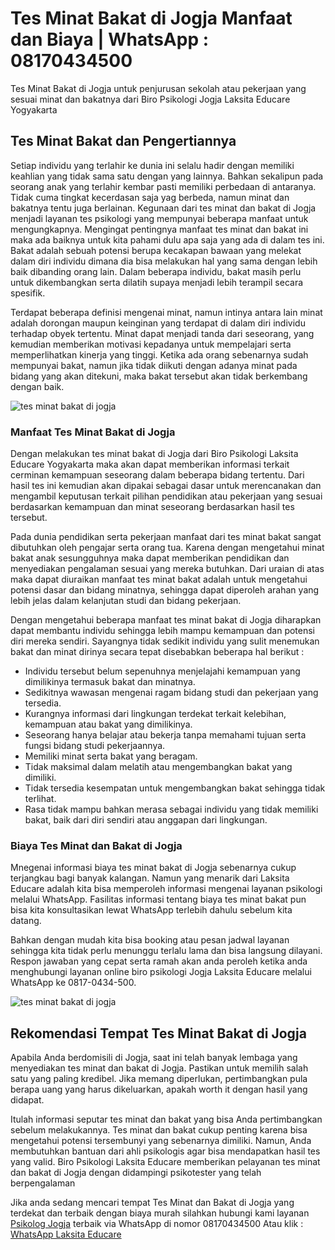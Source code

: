 # Tes Minat Bakat di Jogja Manfaat dan Biaya | WhatsApp : 08170434500
Tes Minat Bakat di Jogja untuk penjurusan sekolah atau pekerjaan yang sesuai minat dan bakatnya dari Biro Psikologi Jogja Laksita Educare Yogyakarta

## Tes Minat Bakat dan Pengertiannya
Setiap individu yang terlahir ke dunia ini selalu hadir dengan memiliki keahlian yang tidak sama satu dengan yang lainnya. Bahkan sekalipun pada seorang anak yang terlahir kembar pasti memiliki perbedaan di antaranya. Tidak cuma tingkat kecerdasan saja yag berbeda, namun minat dan bakatnya tentu juga berlainan. Kegunaan dari tes minat dan bakat di Jogja menjadi layanan tes psikologi yang mempunyai beberapa manfaat untuk mengungkapnya. Mengingat pentingnya manfaat tes minat dan bakat ini maka ada baiknya untuk kita pahami dulu apa saja yang ada di dalam tes ini. Bakat adalah sebuah potensi berupa kecakapan bawaan yang melekat dalam diri individu dimana dia bisa melakukan hal yang sama dengan lebih baik dibanding orang lain. Dalam beberapa individu, bakat masih perlu untuk dikembangkan serta dilatih supaya menjadi lebih terampil secara spesifik.

Terdapat beberapa definisi mengenai minat, namun intinya antara lain minat adalah dorongan maupun keinginan yang terdapat di dalam diri individu terhadap obyek tertentu. Minat dapat menjadi tanda dari seseorang, yang kemudian memberikan motivasi kepadanya untuk mempelajari serta memperlihatkan kinerja yang tinggi. Ketika ada orang sebenarnya sudah mempunyai bakat, namun jika tidak diikuti dengan adanya minat pada bidang yang akan ditekuni, maka bakat tersebut akan tidak berkembang dengan baik.

![tes minat bakat di jogja](https://1.bp.blogspot.com/-EmWeX7dnLJA/X7cbBdp4qEI/AAAAAAAAMww/-eNgZ6CLhI47MLiVJzlXQZkpqjAQ9_pewCLcBGAsYHQ/w400-h400/Tes%2BMinat%2BBakat%2BFeed%2B%252850%2529.jpg)

### Manfaat Tes Minat Bakat di Jogja
Dengan melakukan tes minat bakat di Jogja dari Biro Psikologi Laksita Educare Yogyakarta maka akan dapat memberikan informasi terkait cerminan kemampuan seseorang dalam beberapa bidang tertentu. Dari hasil tes ini kemudian akan dipakai sebagai dasar untuk merencanakan dan mengambil keputusan terkait pilihan pendidikan atau pekerjaan yang sesuai berdasarkan kemampuan dan minat seseorang berdasarkan hasil tes tersebut.

Pada dunia pendidikan serta pekerjaan manfaat dari tes minat bakat sangat dibutuhkan oleh pengajar serta orang tua. Karena dengan mengetahui minat bakat anak sesungguhnya maka dapat memberikan pendidikan dan menyediakan pengalaman sesuai yang mereka butuhkan.
Dari uraian di atas maka dapat diuraikan manfaat tes minat bakat adalah untuk mengetahui potensi dasar dan bidang minatnya, sehingga dapat diperoleh arahan yang lebih jelas dalam kelanjutan studi dan bidang pekerjaan.

Dengan mengetahui beberapa manfaat tes minat bakat di Jogja diharapkan dapat membantu individu sehingga lebih mampu kemampuan dan potensi diri mereka sendiri. Sayangnya tidak sedikit individu yang sulit menemukan bakat dan minat dirinya secara tepat disebabkan beberapa hal berikut :

- Individu tersebut belum sepenuhnya menjelajahi kemampuan yang dimilikinya termasuk bakat dan minatnya.
- Sedikitnya wawasan mengenai ragam bidang studi dan pekerjaan yang tersedia.
- Kurangnya informasi dari lingkungan terdekat terkait kelebihan, kemampuan atau bakat yang dimilikinya.
- Seseorang hanya belajar atau bekerja tanpa memahami tujuan serta fungsi bidang studi pekerjaannya.
- Memiliki minat serta bakat yang beragam.
- Tidak maksimal dalam melatih atau mengembangkan bakat yang dimiliki.
- Tidak tersedia kesempatan untuk mengembangkan bakat sehingga tidak terlihat.
- Rasa tidak mampu bahkan merasa sebagai individu yang tidak memiliki bakat, baik dari diri sendiri atau anggapan dari lingkungan.

### Biaya Tes Minat dan Bakat di Jogja
Mnegenai informasi biaya tes minat bakat di Jogja sebenarnya cukup terjangkau bagi banyak kalangan. Namun yang menarik dari Laksita Educare adalah kita bisa memperoleh informasi mengenai layanan psikologi melalui WhatsApp. Fasilitas informasi tentang biaya tes minat bakat pun bisa kita konsultasikan lewat WhatsApp terlebih dahulu sebelum kita datang.

Bahkan dengan mudah kita bisa booking atau pesan jadwal layanan sehingga kita tidak perlu menunggu terlalu lama dan bisa langsung dilayani. Respon jawaban yang cepat serta ramah akan anda peroleh ketika anda menghubungi layanan online biro psikologi Jogja Laksita Educare melalui WhatsApp ke 0817-0434-500.

![tes minat bakat di jogja](https://youtu.be/ha573lOkbCo)

## Rekomendasi Tempat Tes Minat Bakat di Jogja 
Apabila Anda berdomisili di Jogja, saat ini telah banyak lembaga yang menyediakan tes minat dan bakat di Jogja. Pastikan untuk memilih salah satu yang paling kredibel. Jika memang diperlukan, pertimbangkan pula berapa uang yang harus dikeluarkan, apakah worth it dengan hasil yang didapat.

Itulah informasi seputar tes minat dan bakat yang bisa Anda pertimbangkan sebelum melakukannya. Tes minat dan bakat cukup penting karena bisa mengetahui potensi tersembunyi yang sebenarnya dimiliki. Namun, Anda membutuhkan bantuan dari ahli psikologis agar bisa mendapatkan hasil tes yang valid. Biro Psikologi Laksita Educare memberikan pelayanan tes minat dan bakat di Jogja dengan didampingi psikotester yang telah berpengalaman

Jika anda sedang mencari tempat Tes Minat dan Bakat di Jogja yang terdekat dan terbaik dengan biaya murah silahkan hubungi kami layanan [Psikolog Jogja](https://lei.my.id/) terbaik via WhatsApp di nomor 08170434500
Atau klik : [WhatsApp Laksita Educare](https://go.lei.co.id/wa)
